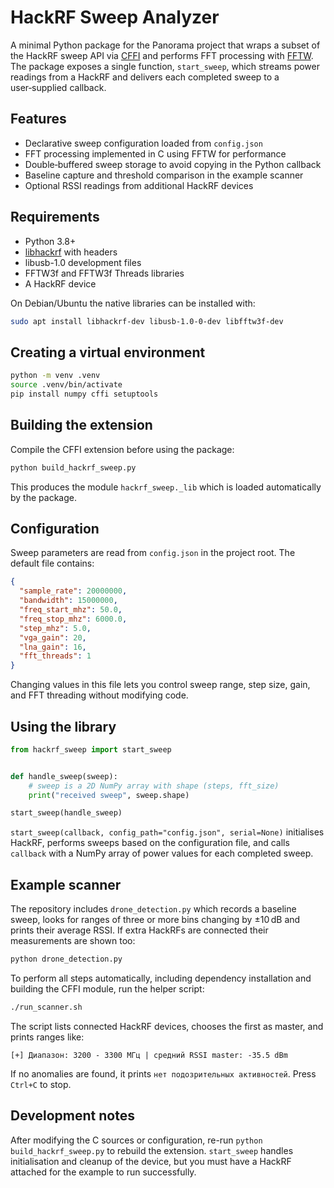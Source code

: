 # HackRF Sweep Analyzer

A minimal Python package for the Panorama project that wraps a subset of the HackRF sweep API via [CFFI](https://cffi.readthedocs.io) and performs FFT processing with [FFTW](http://www.fftw.org/).  The package exposes a single function, `start_sweep`, which streams power readings from a HackRF and delivers each completed sweep to a user‑supplied callback.

## Features

- Declarative sweep configuration loaded from `config.json`
- FFT processing implemented in C using FFTW for performance
- Double‑buffered sweep storage to avoid copying in the Python callback
- Baseline capture and threshold comparison in the example scanner
- Optional RSSI readings from additional HackRF devices

## Requirements

- Python 3.8+
- [libhackrf](https://github.com/greatscottgadgets/hackrf) with headers
- libusb-1.0 development files
- FFTW3f and FFTW3f Threads libraries
- A HackRF device

On Debian/Ubuntu the native libraries can be installed with:

```bash
sudo apt install libhackrf-dev libusb-1.0-0-dev libfftw3f-dev
```

## Creating a virtual environment

```bash
python -m venv .venv
source .venv/bin/activate
pip install numpy cffi setuptools
```

## Building the extension

Compile the CFFI extension before using the package:

```bash
python build_hackrf_sweep.py
```

This produces the module `hackrf_sweep._lib` which is loaded automatically by the package.

## Configuration

Sweep parameters are read from `config.json` in the project root.  The default file contains:

```json
{
  "sample_rate": 20000000,
  "bandwidth": 15000000,
  "freq_start_mhz": 50.0,
  "freq_stop_mhz": 6000.0,
  "step_mhz": 5.0,
  "vga_gain": 20,
  "lna_gain": 16,
  "fft_threads": 1
}
```

Changing values in this file lets you control sweep range, step size, gain, and FFT threading without modifying code.

## Using the library

```python
from hackrf_sweep import start_sweep


def handle_sweep(sweep):
    # sweep is a 2D NumPy array with shape (steps, fft_size)
    print("received sweep", sweep.shape)

start_sweep(handle_sweep)
```

`start_sweep(callback, config_path="config.json", serial=None)` initialises HackRF, performs sweeps based on the configuration file, and calls `callback` with a NumPy array of power values for each completed sweep.

## Example scanner

The repository includes `drone_detection.py` which records a baseline sweep,
looks for ranges of three or more bins changing by ±10 dB and prints their
average RSSI. If extra HackRFs are connected their measurements are shown too:

```bash
python drone_detection.py
```

To perform all steps automatically, including dependency installation and
building the CFFI module, run the helper script:

```bash
./run_scanner.sh
```

The script lists connected HackRF devices, chooses the first as master, and
prints ranges like:

```
[+] Диапазон: 3200 - 3300 МГц | средний RSSI master: -35.5 dBm
```

If no anomalies are found, it prints `нет подозрительных активностей`. Press
`Ctrl+C` to stop.

## Development notes

After modifying the C sources or configuration, re-run `python build_hackrf_sweep.py` to rebuild the extension.  `start_sweep` handles initialisation and cleanup of the device, but you must have a HackRF attached for the example to run successfully.

